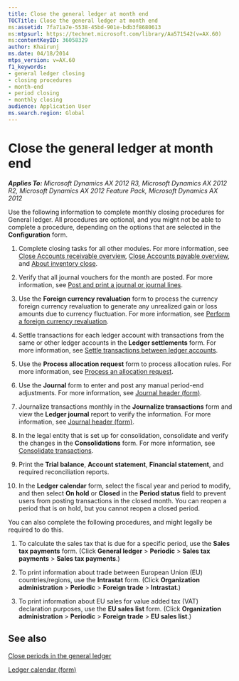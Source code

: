 ```yaml
---
title: Close the general ledger at month end
TOCTitle: Close the general ledger at month end
ms:assetid: 7fa71a7e-5538-45bd-901e-bdb3f8680613
ms:mtpsurl: https://technet.microsoft.com/library/Aa571542(v=AX.60)
ms:contentKeyID: 36058329
author: Khairunj
ms.date: 04/18/2014
mtps_version: v=AX.60
f1_keywords:
- general ledger closing
- closing procedures
- month-end
- period closing
- monthly closing
audience: Application User
ms.search.region: Global
---
```


# Close the general ledger at month end 


_**Applies To:** Microsoft Dynamics AX 2012 R3, Microsoft Dynamics AX 2012 R2, Microsoft Dynamics AX 2012 Feature Pack, Microsoft Dynamics AX 2012_

Use the following information to complete monthly closing procedures for General ledger. All procedures are optional, and you might not be able to complete a procedure, depending on the options that are selected in the **Configuration** form.

1.  Complete closing tasks for all other modules. For more information, see [Close Accounts receivable overview](close-accounts-receivable-overview.md), [Close Accounts payable overview](close-accounts-payable-overview.md), and [About inventory close](about-inventory-close.md).

2.  Verify that all journal vouchers for the month are posted. For more information, see [Post and print a journal or journal lines](post-and-print-a-journal-or-journal-lines.md).

3.  Use the **Foreign currency revaluation** form to process the currency foreign currency revaluation to generate any unrealized gain or loss amounts due to currency fluctuation. For more information, see [Perform a foreign currency revaluation](perform-a-foreign-currency-revaluation.md).

4.  Settle transactions for each ledger account with transactions from the same or other ledger accounts in the **Ledger settlements** form. For more information, see [Settle transactions between ledger accounts](settle-transactions-between-ledger-accounts.md).

5.  Use the **Process allocation request** form to process allocation rules. For more information, see [Process an allocation request](process-an-allocation-request.md).

6.  Use the **Journal** form to enter and post any manual period-end adjustments. For more information, see [Journal header (form)](https://technet.microsoft.com/library/aa557917\(v=ax.60\)).

7.  Journalize transactions monthly in the **Journalize transactions** form and view the **Ledger journal** report to verify the information. For more information, see [Journal header (form)](https://technet.microsoft.com/library/aa557917\(v=ax.60\)).

8.  In the legal entity that is set up for consolidation, consolidate and verify the changes in the **Consolidations** form. For more information, see [Consolidate transactions](consolidate-transactions.md).

9.  Print the **Trial balance**, **Account statement**, **Financial statement**, and required reconciliation reports.

10. In the **Ledger calendar** form, select the fiscal year and period to modify, and then select **On hold** or **Closed** in the **Period status** field to prevent users from posting transactions in the closed month. You can reopen a period that is on hold, but you cannot reopen a closed period.

You can also complete the following procedures, and might legally be required to do this.

1.  To calculate the sales tax that is due for a specific period, use the **Sales tax payments** form. (Click **General ledger** \> **Periodic** \> **Sales tax payments** \> **Sales tax payments**.)

2.  To print information about trade between European Union (EU) countries/regions, use the **Intrastat** form. (Click **Organization administration** \> **Periodic** \> **Foreign trade** \> **Intrastat**.)

3.  To print information about EU sales for value added tax (VAT) declaration purposes, use the **EU sales list** form. (Click **Organization administration** \> **Periodic** \> **Foreign trade** \> **EU sales list**.)

## See also

[Close periods in the general ledger](close-periods-in-the-general-ledger.md)

[Ledger calendar (form)](https://technet.microsoft.com/library/hh242506\(v=ax.60\))

  


